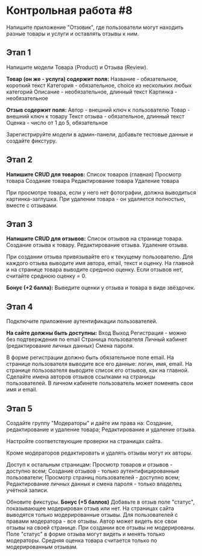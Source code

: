 # Контрольная работа #8
Напишите приложение "Отзовик", где пользователи могут находить разные товары и услуги и оставлять отзывы к ним.
## Этап 1
Напишите модели Товара (Product) и Отзыва (Review).

**Товар (он же - услуга) содержит поля:**
Название - обязательное, короткий текст
Категория - обязательное, choice из нескольких любых категорий
Описание - необязательное, длинный текст
Картинка - необязательное

**Отзыв содержит поля:**
Автор - внешний ключ к пользователю
Товар - внешний ключ к товару
Текст отзыва - обязательное, длинный текст
Оценка - число от 1 до 5, обязательное

Зарегистрируйте модели в админ-панели, добавьте тестовые данные и создайте фикстуру.
## Этап 2
**Напишите CRUD для товаров:**
Список товаров (главная)
Просмотр товара
Создание товара
Редактирование товара
Удаление товара 

При просмотре товара, если у него нет фотографии, должна выводиться картинка-заглушка.
При удалении товара - он удаляется полностью, вместе с отзывами.
## Этап 3
**Напишите CRUD для отзывов:**
Список отзывов на странице товара.
Создание отзыва к товару.
Редактирование отзыва.
Удаление отзыва.

При создании отзыва привязывайте его к текущему пользователю.
Для каждого отзыва выводите имя автора, email, текст и оценку.
На главной и на странице товара выводите среднюю оценку.
Если отзывов нет, считайте среднюю оценку = 0.

**Бонус (+2 балла):**
Выведите оценки у отзыва и товара в виде звёздочек.
## Этап 4
Подключите приложение аутентификации пользователей.

**На сайте должны быть доступны:**
Вход
Выход
Регистрация - можно без подтверждения по email
Страница пользователя
Личный кабинет (редактирование личных данных)
Смена пароля.

В форме регистрации должно быть обязательное поле email.
На странице пользователя выводите все его данные: логин, имя, email.
На странице пользователя выводите список его отзывов, как на главной.
Сделайте имена авторов отзывов ссылками на страницы пользователей.
В личном кабинете пользователь может поменять свои имя и email.
## Этап 5
Создайте группу "Модераторы" и дайте им права на:
Создание, редактирование и удаление товара;
Редактирование и удаление отзыва.

Настройте соответствующие проверки на страницах сайта.

Кроме модераторов редактировать и удалять отзывы могут их авторы.

Доступ к остальным страницам:
Просмотр товаров и отзывов - доступно всем;
Создание отзывов - только аутентифицированные пользователи;
Просмотр страниц пользователей - доступно всем;
Редактирование личных данных и смена пароля - только владелец учётной записи.

Обновите фикстуры.
**Бонус (+5 баллов)**
Добавьте в отзыв поле "статус", показывающее модерирован отзыв или нет.
На страницах сайта выводятся только модерированные отзывы.
Для пользователей с правами модератора - все отзывы.
Автор может видеть все свои отзывы на своей странице.
При создании все отзывы не модерированы.
Поле "статус" в форме отзыва могут видеть и менять только модераторы.
Средняя оценка товара считается только по модерированным отзывам.


